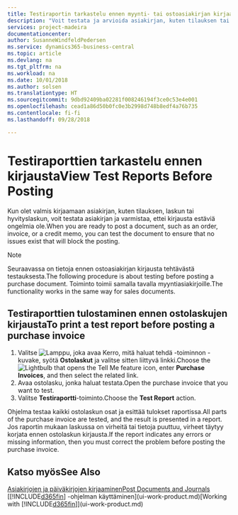 ```yaml
---
title: Testiraportin tarkastelu ennen myynti- tai ostoasiakirjan kirjaamista | Microsoft Docs
description: "Voit testata ja arvioida asiakirjan, kuten tilauksen tai hyvityslaskun, ennen kirjaamista ja tarkistaa, ettei siinä ole kirjaamisen estäviä virheitä."
services: project-madeira
documentationcenter: 
author: SusanneWindfeldPedersen
ms.service: dynamics365-business-central
ms.topic: article
ms.devlang: na
ms.tgt_pltfrm: na
ms.workload: na
ms.date: 10/01/2018
ms.author: solsen
ms.translationtype: HT
ms.sourcegitcommit: 9dbd92409ba02281f008246194f3ce0c53e4e001
ms.openlocfilehash: cead1a86d50b0fc0e3b2998d748b8edf4a76b735
ms.contentlocale: fi-fi
ms.lasthandoff: 09/28/2018

---
```

# <a name="view-test-reports-before-posting"></a><span data-ttu-id="1a4dd-103">Testiraporttien tarkastelu ennen kirjausta</span><span class="sxs-lookup"><span data-stu-id="1a4dd-103">View Test Reports Before Posting</span></span>
<span data-ttu-id="1a4dd-104">Kun olet valmis kirjaamaan asiakirjan, kuten tilauksen, laskun tai hyvityslaskun, voit testata asiakirjan ja varmistaa, ettei kirjausta estäviä ongelmia ole.</span><span class="sxs-lookup"><span data-stu-id="1a4dd-104">When you are ready to post a document, such as an order, invoice, or a credit memo, you can test the document to ensure that no issues exist that will block the posting.</span></span>

> [!NOTE]  
>   <span data-ttu-id="1a4dd-105">Seuraavassa on tietoja ennen ostoasiakirjan kirjausta tehtävästä testauksesta.</span><span class="sxs-lookup"><span data-stu-id="1a4dd-105">The following procedure is about testing before posting a purchase document.</span></span> <span data-ttu-id="1a4dd-106">Toiminto toimii samalla tavalla myyntiasiakirjoille.</span><span class="sxs-lookup"><span data-stu-id="1a4dd-106">The functionality works in the same way for sales documents.</span></span>

## <a name="to-print-a-test-report-before-posting-a-purchase-invoice"></a><span data-ttu-id="1a4dd-107">Testiraporttien tulostaminen ennen ostolaskujen kirjausta</span><span class="sxs-lookup"><span data-stu-id="1a4dd-107">To print a test report before posting a purchase invoice</span></span>
1. <span data-ttu-id="1a4dd-108">Valitse ![Lamppu, joka avaa Kerro, mitä haluat tehdä -toiminnon](media/ui-search/search_small.png "Kerro, mitä haluat tehdä") -kuvake, syötä **Ostolaskut** ja valitse sitten liittyvä linkki.</span><span class="sxs-lookup"><span data-stu-id="1a4dd-108">Choose the ![Lightbulb that opens the Tell Me feature](media/ui-search/search_small.png "Tell me what you want to do") icon, enter **Purchase Invoices**, and then select the related link.</span></span>
2. <span data-ttu-id="1a4dd-109">Avaa ostolasku, jonka haluat testata.</span><span class="sxs-lookup"><span data-stu-id="1a4dd-109">Open the purchase invoice that you want to test.</span></span>
3. <span data-ttu-id="1a4dd-110">Valitse **Testiraportti**-toiminto.</span><span class="sxs-lookup"><span data-stu-id="1a4dd-110">Choose the **Test Report** action.</span></span>  

<span data-ttu-id="1a4dd-111">Ohjelma testaa kaikki ostolaskun osat ja esittää tulokset raportissa.</span><span class="sxs-lookup"><span data-stu-id="1a4dd-111">All parts of the purchase invoice are tested, and the result is presented in a report.</span></span> <span data-ttu-id="1a4dd-112">Jos raportin mukaan laskussa on virheitä tai tietoja puuttuu, virheet täytyy korjata ennen ostolaskun kirjausta.</span><span class="sxs-lookup"><span data-stu-id="1a4dd-112">If the report indicates any errors or missing information, then you must correct the problem before posting the purchase invoice.</span></span>

## <a name="see-also"></a><span data-ttu-id="1a4dd-113">Katso myös</span><span class="sxs-lookup"><span data-stu-id="1a4dd-113">See Also</span></span>
[<span data-ttu-id="1a4dd-114">Asiakirjojen ja päiväkirjojen kirjaaminen</span><span class="sxs-lookup"><span data-stu-id="1a4dd-114">Post Documents and Journals</span></span>](ui-post-documents-journals.md)  
<span data-ttu-id="1a4dd-115">[[!INCLUDE[d365fin](includes/d365fin_md.md)] -ohjelman käyttäminen](ui-work-product.md)</span><span class="sxs-lookup"><span data-stu-id="1a4dd-115">[Working with [!INCLUDE[d365fin](includes/d365fin_md.md)]](ui-work-product.md)</span></span>


